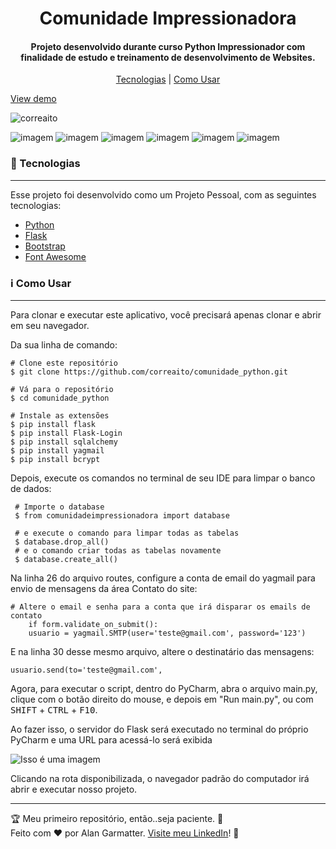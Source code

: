 <h1 align="center"> Comunidade Impressionadora </h1>
<h4 align="center">Projeto desenvolvido durante curso Python Impressionador com finalidade de estudo e treinamento de desenvolvimento de Websites.</h4>

<p align="center">
<a href="#tecnologias"> Tecnologias</a> | <a href="#informacao-uso">Como Usar</a>
</p>

[View demo](#)

<p align="left"> <img src="https://komarev.com/ghpvc/?username=correaito&label=Profile%20views&color=0e75b6&style=flat" alt="correaito" /> </p>

![imagem](https://img.shields.io/badge/-Python-orange) ![imagem](https://img.shields.io/badge/-Flask-black) ![imagem](https://img.shields.io/badge/-SQLAlchemy-yellow) ![imagem](https://img.shields.io/badge/-Bootstrap-blue)  ![imagem](https://img.shields.io/badge/-HTML-red) ![imagem](https://img.shields.io/badge/-CSS-green)

<a id="tecnologias" class="anchor"></a>
### :rocket:  Tecnologias

------------
Esse projeto foi desenvolvido como um Projeto Pessoal, com as seguintes tecnologias:

- [Python](https://www.python.org/ "Heading link")
- [Flask](https://flask.palletsprojects.com/en/2.0.x/ "Heading link")
- [Bootstrap](https://getbootstrap.com/ "Heading link")
- [Font Awesome](https://fontawesome.com/ "Heading link")

<a id="informacao-uso" class="anchor"></a>
### :information_source:  Como Usar
------------
Para clonar e executar este aplicativo, você precisará apenas clonar e abrir em seu navegador. 

Da sua linha de comando:

    # Clone este repositório
    $ git clone https://github.com/correaito/comunidade_python.git
    
    # Vá para o repositório
    $ cd comunidade_python
    
    # Instale as extensões
    $ pip install flask
    $ pip install Flask-Login
    $ pip install sqlalchemy
    $ pip install yagmail
    $ pip install bcrypt
    
 Depois, execute os comandos no terminal de seu IDE para limpar o banco de dados:
 
     # Importe o database
     $ from comunidadeimpressionadora import database
     
     # e execute o comando para limpar todas as tabelas
     $ database.drop_all()
     # e o comando criar todas as tabelas novamente
     $ database.create_all()
     
 Na linha 26 do arquivo routes, configure a conta de email do yagmail para envio de mensagens da área Contato do site:
 
    # Altere o email e senha para a conta que irá disparar os emails de contato
        if form.validate_on_submit():
        usuario = yagmail.SMTP(user='teste@gmail.com', password='123') 
        
  E na linha 30 desse mesmo arquivo, altere o destinatário das mensagens:
  
    usuario.send(to='teste@gmail.com',
     
    
Agora, para executar o script, dentro do PyCharm, abra o arquivo main.py, clique com o botão direito do mouse, e depois em "Run main.py", ou com <kbd>SHIFT</kbd> + <kbd>CTRL</kbd> + <kbd>F10</kbd>.

Ao fazer isso, o servidor do Flask será executado no terminal do próprio PyCharm e uma URL para acessá-lo será exibida

![Isso é uma imagem](https://dkrn4sk0rn31v.cloudfront.net/2019/10/14171039/2019-10-14-16-06-55-image.png)

Clicando na rota disponibilizada, o navegador padrão do computador irá abrir e executar nosso projeto.

------------
:trophy: Meu primeiro repositório, então..seja paciente. :hand_over_mouth: <br>
Feito com ♥ por Alan Garmatter. [Visite meu LinkedIn](https://www.linkedin.com/in/alan-garmatter-8a05601b8/)! 👋 
